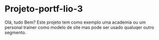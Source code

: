 # Projeto-portf-lio-3
Olá, tudo Bem?
Este projeto tem como exemplo uma academia ou um personal trainer como modelo de site mas pode ser usado qualuqer outro segmento.
